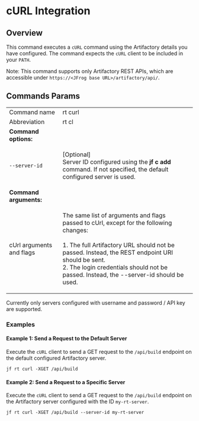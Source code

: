 # cURL Integration

## Overview

This command executes a `cURL` command using the Artifactory details you have configured. The command expects the `cURL` client to be included in your `PATH`.

Note: This command supports only Artifactory REST APIs, which are accessible under `https://<JFrog base URL>/artifactory/api/`.

## Commands Params

|                          |                                                                                                                                                                                                                                                                                                  |   |
| ------------------------ | ------------------------------------------------------------------------------------------------------------------------------------------------------------------------------------------------------------------------------------------------------------------------------------------------ | - |
| Command name             | rt curl                                                                                                                                                                                                                                                                                          |   |
| Abbreviation             | rt cl                                                                                                                                                                                                                                                                                            |   |
| **Command options:**     |                                                                                                                                                                                                                                                                                                  |   |
| `--server-id`            | <p>[Optional]<br>Server ID configured using the <strong>jf c add</strong> command. If not specified, the default configured server is used.</p>                                                                                                                                                  |   |
| **Command arguments:**   |                                                                                                                                                                                                                                                                                                  |   |
| cUrl arguments and flags | <p>The same list of arguments and flags passed to cUrl, except for the following changes:<br><br>1. The full Artifactory URL should not be passed. Instead, the REST endpoint URI should be sent.<br>2. The login credentials should not be passed. Instead, the --server-id should be used.</p> |   |

Currently only servers configured with username and password / API key are supported.

### Examples

#### Example 1: Send a Request to the Default Server

Execute the `cURL` client to send a GET request to the `/api/build` endpoint on the default configured Artifactory server.

```
jf rt curl -XGET /api/build
```

#### Example 2: Send a Request to a Specific Server

Execute the `cURL` client to send a GET request to the `/api/build` endpoint on the Artifactory server configured with the ID `my-rt-server`.

```
jf rt curl -XGET /api/build --server-id my-rt-server
```
